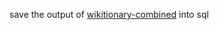 save the output of [wikitionary-combined](https://github.com/ninetypercentlanguage/wiktionary-combine) into sql